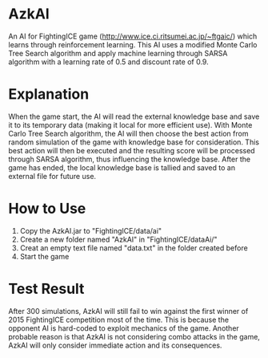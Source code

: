 # AzkAI
An AI for FightingICE game (http://www.ice.ci.ritsumei.ac.jp/~ftgaic/) which learns through reinforcement learning.
This AI uses a modified Monte Carlo Tree Search algorithm and apply machine learning through SARSA algorithm with a learning rate of 0.5 and discount rate of 0.9.

# Explanation
When the game start, the AI will read the external knowledge base and save it to its temporary data (making it local for more efficient use). With Monte Carlo Tree Search algorithm, the AI will then choose the best action from random simulation of the game with knowledge base for consideration. This best action will then be executed and the resulting score will be processed through SARSA algorithm, thus influencing the knowledge base. After the game has ended, the local knowledge base is tallied and saved to an external file for future use.

# How to Use
1. Copy the AzkAI.jar to "FightingICE/data/ai"
2. Create a new folder named "AzkAI" in "FightingICE/dataAi/"
3. Creat an empty text file named "data.txt" in the folder created before
4. Start the game

# Test Result
After 300 simulations, AzkAI will still fail to win against the first winner of 2015 FightingICE competition most of the time. This is because the opponent AI is hard-coded to exploit mechanics of the game. Another probable reason is that AzkAI is not considering combo attacks in the game, AzkAI will only consider immediate action and its consequences. 
